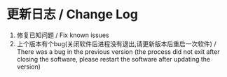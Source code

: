 # 更新日志 / Change Log

1. 修复已知问题 / Fix known issues
2. 上个版本有个bug(关闭软件后进程没有退出,请更新版本后重启一次软件) / There was a bug in the previous version (the process did not exit after closing the software, please restart the software after updating the version)
